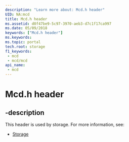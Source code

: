 ```yaml
---
description: "Learn more about: Mcd.h header"
UID: NA:mcd
title: Mcd.h header
ms.assetid: d0f47be9-5c97-3970-aeb3-d7c1f17ca997
ms.date: 05/09/2018
keywords: ["Mcd.h header"]
ms.keywords: 
ms.topic: portal
tech.root: storage
f1_keywords:
 - mcd
 - mcd/mcd
api_name:
 - mcd
---
```


# Mcd.h header


## -description

This header is used by storage. For more information, see:

- [Storage](../_storage/index.md)

